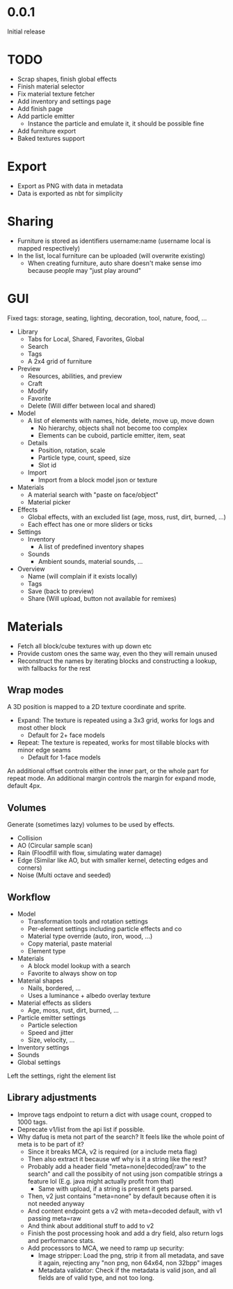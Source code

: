 # 0.0.1

Initial release

# TODO

* Scrap shapes, finish global effects
* Finish material selector
* Fix material texture fetcher
* Add inventory and settings page
* Add finish page
* Add particle emitter
    * Instance the particle and emulate it, it should be possible fine
* Add furniture export
* Baked textures support

# Export

* Export as PNG with data in metadata
* Data is exported as nbt for simplicity

# Sharing

* Furniture is stored as identifiers username:name (username local is mapped respectively)
* In the list, local furniture can be uploaded (will overwrite existing)
    * When creating furniture, auto share doesn't make sense imo because people may "just play around"

# GUI

Fixed tags: storage, seating, lighting, decoration, tool, nature, food, ...

* Library
    * Tabs for Local, Shared, Favorites, Global
    * Search
    * Tags
    * A 2x4 grid of furniture
* Preview
    * Resources, abilities, and preview
    * Craft
    * Modify
    * Favorite
    * Delete (Will differ between local and shared)
* Model
    * A list of elements with names, hide, delete, move up, move down
        * No hierarchy, objects shall not become too complex
        * Elements can be cuboid, particle emitter, item, seat
    * Details
        * Position, rotation, scale
        * Particle type, count, speed, size
        * Slot id
    * Import
        * Import from a block model json or texture
* Materials
    * A material search with "paste on face/object"
    * Material picker
* Effects
    * Global effects, with an excluded list (age, moss, rust, dirt, burned, ...)
    * Each effect has one or more sliders or ticks
* Settings
    * Inventory
        * A list of predefined inventory shapes
    * Sounds
        * Ambient sounds, material sounds, ...
* Overview
    * Name (will complain if it exists locally)
    * Tags
    * Save (back to preview)
    * Share (Will upload, button not available for remixes)

# Materials

* Fetch all block/cube textures with up down etc
* Provide custom ones the same way, even tho they will remain unused
* Reconstruct the names by iterating blocks and constructing a lookup, with fallbacks for the rest

## Wrap modes

A 3D position is mapped to a 2D texture coordinate and sprite.

* Expand: The texture is repeated using a 3x3 grid, works for logs and most other block
    * Default for 2+ face models
* Repeat: The texture is repeated, works for most tillable blocks with minor edge seams
    * Default for 1-face models

An additional offset controls either the inner part, or the whole part for repeat mode.
An additional margin controls the margin for expand mode, default 4px.

## Volumes

Generate (sometimes lazy) volumes to be used by effects.

* Collision
* AO (Circular sample scan)
* Rain (Floodfill with flow, simulating water damage)
* Edge (Similar like AO, but with smaller kernel, detecting edges and corners)
* Noise (Multi octave and seeded)

## Workflow

* Model
    * Transformation tools and rotation settings
    * Per-element settings including particle effects and co
    * Material type override (auto, iron, wood, ...)
    * Copy material, paste material
    * Element type
* Materials
    * A block model lookup with a search
    * Favorite to always show on top
* Material shapes
    * Nails, bordered, ...
    * Uses a luminance + albedo overlay texture
* Material effects as sliders
    * Age, moss, rust, dirt, burned, ...
* Particle emitter settings
    * Particle selection
    * Speed and jitter
    * Size, velocity, ...
* Inventory settings
* Sounds
* Global settings

Left the settings, right the element list

## Library adjustments

* Improve tags endpoint to return a dict with usage count, cropped to 1000 tags.
* Deprecate v1/list from the api list if possible.
* Why dafuq is meta not part of the search? It feels like the whole point of meta is to be part of it?
    * Since it breaks MCA, v2 is required (or a include meta flag)
    * Then also extract it because wtf why is it a string like the rest?
    * Probably add a header field "meta=none|decoded|raw" to the search" and call the possibity of not using json
      compatible strings a feature lol (E.g. java might actually profit from that)
        * Same with upload, if a string is present it gets parsed.
    * Then, v2 just contains "meta=none" by default because often it is not needed anyway
    * And content endpoint gets a v2 with meta=decoded default, with v1 passing meta=raw
    * And think about additional stuff to add to v2
    * Finish the post processing hook and add a dry field, also return logs and performance stats.
    * Add processors to MCA, we need to ramp up security:
        * Image stripper: Load the png, strip it from all metadata, and save it again, rejecting any "non png, non
          64x64, non 32bpp" images
        * Metadata validator: Check if the metadata is valid json, and all fields are of valid type, and not too long.